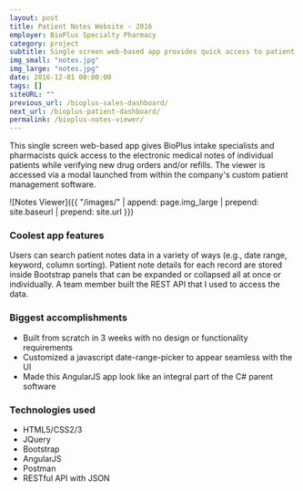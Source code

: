 ```yaml
---
layout: post
title: Patient Notes Website - 2016
employer: BioPlus Specialty Pharmacy
category: project
subtitle: Single screen web-based app provides quick access to patient medical notes
img_small: "notes.jpg"
img_large: "notes.jpg"
date: 2016-12-01 00:00:00
tags: []
siteURL: ""
previous_url: /bioplus-sales-dashboard/
next_url: /bioplus-patient-dashboard/
permalink: /bioplus-notes-viewer/
---
```

This single screen web-based app gives BioPlus intake specialists and pharmacists quick access to the electronic medical notes of individual patients while verifying new drug orders and/or refills. The viewer is accessed via a modal launched from within the company's custom patient management software.     

![Notes Viewer]({{ "/images/" | append: page.img_large | prepend: site.baseurl | prepend: site.url  }})

### Coolest app features
Users can search patient notes data in a variety of ways (e.g., date range, keyword, column sorting). Patient note details for each record are stored inside Bootstrap panels that can be expanded or collapsed all at once or individually. A team member built the REST API that I used to access the data.

### Biggest accomplishments
* Built from scratch in 3 weeks with no design or functionality requirements
* Customized a javascript date-range-picker to appear seamless with the UI 
* Made this AngularJS app look like an integral part of the C# parent software

### Technologies used
* HTML5/CSS2/3
* JQuery
* Bootstrap
* AngularJS
* Postman
* RESTful API with JSON
